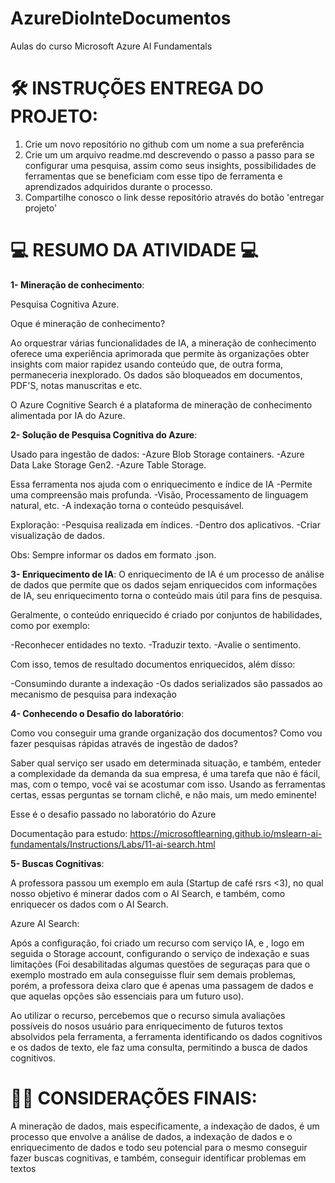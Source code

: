 # AzureDioInteDocumentos
Aulas do curso Microsoft Azure  AI Fundamentals

# 🛠️ INSTRUÇÕES ENTREGA DO PROJETO: 

1. Crie um novo repositório no github com um nome a sua preferência
2. Crie um um arquivo readme.md descrevendo o passo a passo para se configurar uma pesquisa, assim como seus insights, possibilidades de ferramentas que se beneficiam com esse tipo de ferramenta e aprendizados adquiridos durante o processo.
3. Compartilhe conosco o link desse repositório através do botão 'entregar projeto'

# 💻 RESUMO DA ATIVIDADE 💻 

**1- Mineração de conhecimento**: 

Pesquisa Cognitiva Azure.

Oque é mineração de conhecimento?

Ao orquestrar várias funcionalidades de IA, a mineração de conhecimento oferece uma experiência aprimorada que permite às organizações obter insights com maior rapidez usando conteúdo que, de outra forma, permaneceria inexplorado. Os dados são bloqueados em documentos, PDF'S, notas manuscritas e etc.

O Azure Cognitive Search é a plataforma de mineração de conhecimento alimentada por IA do Azure.

**2- Solução de Pesquisa Cognitiva do Azure**: 

Usado para ingestão de dados:
-Azure Blob Storage containers.
-Azure Data Lake Storage Gen2.
-Azure Table Storage.

Essa ferramenta nos ajuda com o enriquecimento e índice de IA
-Permite uma compreensão mais profunda.
-Visão, Processamento de linguagem natural, etc.
-A indexação torna o conteúdo pesquisável.

Exploração:
-Pesquisa realizada em índices.
-Dentro dos aplicativos.
-Criar visualização de dados.

Obs: Sempre informar os dados em formato .json.

**3- Enriquecimento de IA**:
O enriquecimento de IA é um processo de análise de dados que permite que os dados sejam enriquecidos com informações de IA, seu enriquecimento torna o conteúdo mais útil para fins de pesquisa.

Geralmente, o conteúdo enriquecido é criado por conjuntos de habilidades, como por exemplo:

-Reconhecer entidades no texto.
-Traduzir texto.
-Avalie o sentimento.

Com isso, temos de resultado documentos enriquecidos, além disso:

-Consumindo durante a indexação
-Os dados serializados são passados ao mecanismo de pesquisa para indexação

**4- Conhecendo o Desafio do laboratório**:

Como vou conseguir uma grande organização dos documentos?
Como vou fazer pesquisas rápidas através de ingestão de dados?

Saber qual serviço ser usado em determinada situação, e também, enteder a complexidade da demanda da sua empresa, é uma tarefa que não é fácil, mas, com o tempo, você vai se acostumar com isso. Usando as ferramentas certas, essas perguntas se tornam clichê, e não mais, um medo eminente!

Esse é o desafio passado no laboratório do Azure

Documentação para estudo:  https://microsoftlearning.github.io/mslearn-ai-fundamentals/Instructions/Labs/11-ai-search.html


**5- Buscas Cognitivas**:

A professora passou um exemplo em aula (Startup de café rsrs <3), no qual nosso objetivo é minerar dados com o AI Search, e também, como enriquecer os dados com o AI Search.

Azure AI Search:

Após a configuração, foi criado um recurso com serviço IA, e , logo em seguida o Storage account, configurando o serviço de indexação e suas limitações (Foi desabilitadas algumas questões de seguraças para que o exemplo mostrado em aula conseguisse fluir sem demais problemas, porém, a professora deixa claro que é apenas uma passagem de dados e que aquelas opções são essenciais para um futuro uso).

Ao utilizar o recurso, percebemos que o recurso simula avaliações possíveis do nosos usuário para enriquecimento de futuros textos absolvidos pela ferramenta, a ferramenta identificando os dados cognitivos e os dados de texto, ele faz uma consulta, permitindo a  busca de dados cognitivos.

# ✍🏻 CONSIDERAÇÕES FINAIS:

A mineração de dados, mais especificamente, a indexação de dados, é um processo que envolve a análise de dados, a indexação de dados e o enriquecimento de dados e todo seu potencial para o mesmo conseguir fazer buscas cognitivas, e também, conseguir identificar problemas em textos

